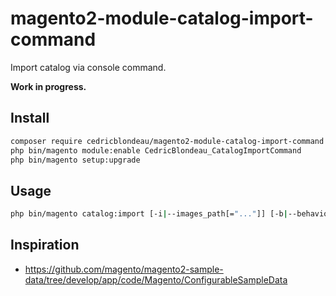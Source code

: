 # magento2-module-catalog-import-command
Import catalog via console command.

**Work in progress.**

## Install
```bash
composer require cedricblondeau/magento2-module-catalog-import-command
php bin/magento module:enable CedricBlondeau_CatalogImportCommand
php bin/magento setup:upgrade
```

## Usage
```bash
php bin/magento catalog:import [-i|--images_path[="..."]] [-b|--behavior[="..."]] csv_file
```

## Inspiration
- https://github.com/magento/magento2-sample-data/tree/develop/app/code/Magento/ConfigurableSampleData
